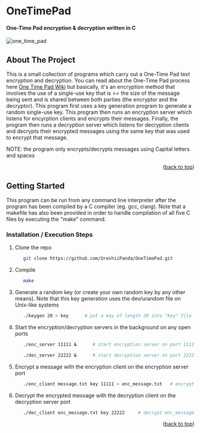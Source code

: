 # OneTimePad

#### One-Time Pad encryption &amp; decryption written in C


<a name="readme-top"></a>

<!-- one-time pad gif -->
![one_time_pad](https://github.com/UreshiiPanda/OneTimePad/assets/39992411/063e3dff-7790-4d3c-af7b-1447db438305)



<!-- ABOUT THE PROJECT -->
## About The Project

This is a small collection of programs which carry out a One-Time Pad text encryption and decryption.
You can read about the One-Time Pad process here [One Time Pad Wiki](https://en.wikipedia.org/wiki/One-time_pad) 
but basically, it's an encryption method that involves the use of a single-use key that is >= the size of the 
message being sent and is shared between both parties (the encryptor and the decryptor). This program first
uses a key generation program to generate a random single-use key. This program then runs an encryption 
server which listens for encyrption clients and encrypts their messages. Finally, the program then runs a 
decryption server which listens for decryption clients and decrypts their encrypted messages using the 
same key that was used to encrypt that message.

NOTE:  the program only encrypts/decrypts messages using Capital letters and spaces

<p align="right">(<a href="#readme-top">back to top</a>)</p>



<!-- GETTING STARTED -->
## Getting Started

This program can be run from any command line interpreter after the program has been compiled
by a C compiler (eg. gcc, clang). Note that a makefile has also been provided in order to
handle compilation of all five C files by executing the "make" command.


### Installation / Execution Steps

1. Clone the repo
   ```sh
      git clone https://github.com/UreshiiPanda/OneTimePad.git
   ```
3. Compile
   ```sh
      make
   ```
4. Generate a random key (or create your own random key by any other means). Note that
   this key generation uses the dev/urandom file on Unix-like systems
   ```sh
      ./keygen 20 > key      # put a key of length 20 into "key" file
   ```
6. Start the encryption/decryption servers in the background on any open ports
   ```sh
      ./enc_server 11111 &      # start encryption server on port 11111
   ```
   ```sh
      ./dec_server 22222 &      # start decryption server on port 22222
   ```
7. Encrypt a message with the encryption client on the encryption server port
   ```sh
      ./enc_client message.txt key 11111 > enc_message.txt   # encrypt message.txt using key
   ```
6. Decrypt the encrypted message with the decryption client on the decryption server port
   ```sh
      ./dec_client enc_message.txt key 22222     # decrypt enc_message.txt using key
   ```


<p align="right">(<a href="#readme-top">back to top</a>)</p>
